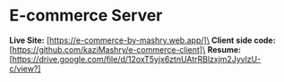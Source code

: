 # E-commerce Server
**Live Site:** [https://e-commerce-by-mashry.web.app/]\
**Client side code:** [https://github.com/kaziMashry/e-commerce-client]\
**Resume:** [https://drive.google.com/file/d/12oxT5yjx6ztnUAtrRBlzxjm2JyvlzU-c/view?]

